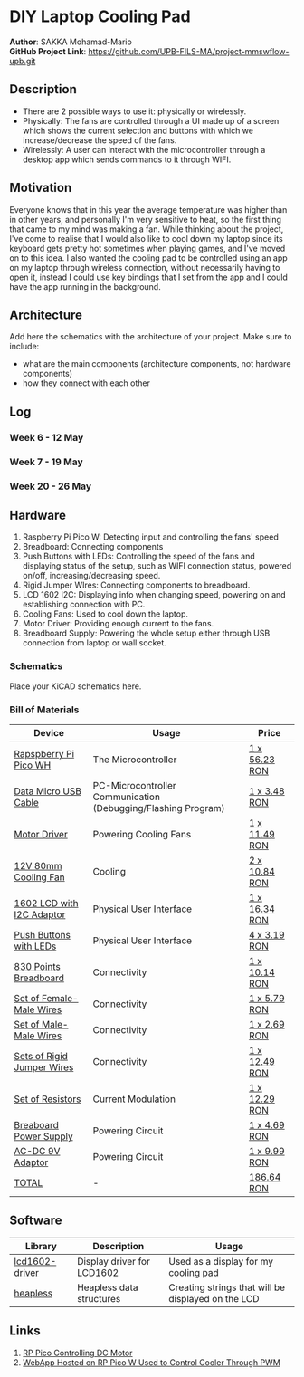 # DIY Laptop Cooling Pad


**Author**: SAKKA Mohamad-Mario \
**GitHub Project Link**: <https://github.com/UPB-FILS-MA/project-mmswflow-upb.git>


## Description

* There are 2 possible ways to use it: physically or wirelessly.
* Physically: The fans are controlled through a UI made up of a screen which shows the current selection and buttons with which we increase/decrease the speed of the fans.
* Wirelessly: A user can interact with the microcontroller through a desktop app which sends commands to it through WIFI.

## Motivation

Everyone knows that in this year the average temperature was higher than in other years, and personally I'm very sensitive to heat, so the first thing that came to my mind was making a fan. While thinking 
about the project, I've come to realise that I would also like to cool down my laptop since its keyboard gets pretty hot sometimes when playing games, and I've moved on to this idea. I also wanted the cooling pad
to be controlled using an app on my laptop through wireless connection, without necessarily having to open it, instead I could use key bindings that I set from the app and I could have the app running in the background.
## Architecture


Add here the schematics with the architecture of your project. Make sure to include:

* what are the main components (architecture components, not hardware components)
* how they connect with each other

## Log

<!-- write every week your progress here -->

### Week 6 - 12 May

### Week 7 - 19 May

### Week 20 - 26 May

## Hardware

1. Raspberry Pi Pico W: Detecting input and controlling the fans' speed
2. Breadboard: Connecting components
3. Push Buttons with LEDs: Controlling the speed of the fans and displaying status of the setup, such as WIFI connection status, powered on/off, increasing/decreasing speed.
4. Rigid Jumper WIres: Connecting components to breadboard.
5. LCD 1602 I2C: Displaying info when changing speed, powering on and establishing connection with PC.
6. Cooling Fans: Used to cool down the laptop.
7. Motor Driver: Providing enough current to the fans.
8. Breadboard Supply: Powering the whole setup either through USB connection from laptop or wall socket.

### Schematics

Place your KiCAD schematics here.

### Bill of Materials

<!-- Fill out this table with all the hardware components that you might need.

The format is
```
| [Device](link://to/device) | This is used ... | [price](link://to/store) |

```

-->

| Device | Usage | Price                                                                                                                                                                                           |
| --------------------------------------------------------------------------------------------------------------------------- | ------------------------------------------------------------- | ----------------------------------------------------------------------------------------------------------------------------------------------------------------------------------------------- |
| [Rapspberry Pi Pico WH](https://www.raspberrypi.com/documentation/microcontrollers/raspberry-pi-pico.html)| The Microcontroller | [1 x 56.23 RON](https://ardushop.ro/ro/home/2819-raspberry-pi-pico-wh.html?search_query=Raspberry+Pi+Pico+WH%2C+Wireless+Headers&results=1027) |
| [Data Micro USB Cable]() | PC-Microcontroller Communication (Debugging/Flashing Program) | [1 x 3.48 RON](https://www.optimusdigital.ro/ro/cabluri-cabluri-usb/498-cablu-micro-usb-1-m-alb.html?search_query=0104210000002362&results=1) |
| [Motor Driver](https://ardushop.ro/4686-thickbox_default/l298n-punte-h-dubla-dual-h-bridge-motor-dcsteppe.jpg) | Powering Cooling Fans | [1 x 11.49 RON](https://ardushop.ro/ro/electronica/84-l298n-punte-h-dubla-dual-h-bridge-motor-dcsteppe.html?search_query=XNVELI_module-L298N&results=166) |
| [12V 80mm Cooling Fan]() | Cooling | [2 x 10.84 RON](https://ardushop.ro/ro/home/986-cooler-carcasa-80-mm.html?search_query=ATPNWB_80mm_cooler&results=20)  |
| [1602 LCD with I2C Adaptor](https://static.optimusdigital.ro/55018-large_default/lcd-cu-interfata-i2c-si-backlight-albastru.jpg) | Physical User Interface | [1 x 16.34 RON](https://www.optimusdigital.ro/ro/optoelectronice-lcd-uri/2894-lcd-cu-interfata-i2c-si-backlight-albastru.html?search_query=LCD&results=210)  |                                                                   
| [Push Buttons with LEDs](https://ardushop.ro/836-thickbox_default/buton-mic-cu-led.jpg) | Physical User Interface | [4 x 3.19 RON](https://ardushop.ro/ro/electronica/386-buton-mic-cu-led.html?search_query=GSHRET_push-button-led-green&results=298) |
| [830 Points Breadboard](https://static.optimusdigital.ro/54847-large_default/breadboard-830-points.jpg) | Connectivity | [1 x 10.14 RON](https://ardushop.ro/ro/electronica/33-breadboard-830.html?search_query=Breadboard+830+puncte+MB-102%09&results=584) |
| [Set of Female-Male Wires](https://static.optimusdigital.ro/48492-large_default/set-fire-mama-tata-10p-30-cm.jpg) | Connectivity | [1 x 5.79 RON](https://www.optimusdigital.ro/ro/fire-fire-mufate/879-set-fire-mama-tata-10p-30-cm.html?search_query=Fire+Colorate+Mama-Tata+%2810p%2C+30+cm%29%09&results=6) |
| [Set of Male-Male Wires](https://static.optimusdigital.ro/48477-large_default/set-fire-tata-tata-10p-10-cm.jpg) | Connectivity | [1 x 2.69 RON](https://www.optimusdigital.ro/ro/fire-fire-mufate/885-set-fire-tata-tata-10p-10-cm.html?search_query=Tata-Tata&results=722) |
| [Sets of Rigid Jumper Wires](https://static.optimusdigital.ro/55063-large_default/set-de-fire-pentru-breadboard-rigide.jpg) | Connectivity | [1 x 12.49 RON](https://www.optimusdigital.ro/ro/fire-fire-nemufate/899-set-de-fire-pentru-breadboard-rigide.html?search_query=fire+rigide&results=2) |
| [Set of Resistors]() | Current Modulation | [1 x 12.29 RON](https://ardushop.ro/ro/electronica/212-set-rezistente-14w-600buc30-valori-10r-1m.html?search_query=SET+rezistori+1%2F4W+600buc%2F30+valori+10R-1M%09&results=893) |
| [Breaboard Power Supply](https://static.optimusdigital.ro/50620-large_default/sursa-de-alimentare-pentru-breadboard.jpg) | Powering Circuit | [1 x 4.69 RON](https://www.optimusdigital.ro/ro/electronica-de-putere-stabilizatoare-liniare/61-sursa-de-alimentare-pentru-breadboard.html) |
| [AC-DC 9V Adaptor](https://static.optimusdigital.ro/5950-thickbox_default/alimentator-de-9-v-1-a.jpg) | Powering Circuit | [1 x 9.99 RON](https://www.optimusdigital.ro/ro/electronica-de-putere-alimentatoare-priza/264-alimentator-de-9-v-1-a.html) |
| [TOTAL]() | - | [186.64 RON]() |
## Software

| Library                                                                     | Description               | Usage                                           |
| --------------------------------------------------------------------------- | ------------------------- | ----------------------------------------------- |
| [lcd1602-driver](https://github.com/eZioPan/lcd1602-driver) | Display driver for LCD1602 | Used as a display for my cooling pad |
| [heapless](https://github.com/rust-embedded/heapless) | Heapless data structures | Creating strings that will be displayed on the LCD |

## Links

<!-- Add a few links that inspired you and that you think you will use for your project -->

1. [RP Pico Controlling DC Motor](https://www.tomshardware.com/how-to/dc-motors-raspberry-pi-pico)
2. [WebApp Hosted on RP Pico W Used to Control Cooler Through PWM](https://www.youtube.com/watch?v=oDCNkxCHNNQ)
